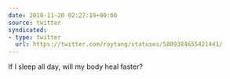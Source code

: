 ```yaml
---
date: 2010-11-20 02:27:19+00:00
source: twitter
syndicated:
- type: twitter
  url: https://twitter.com/roytang/statuses/5809384655421441/
---
```


If I sleep all day, will my body heal faster?